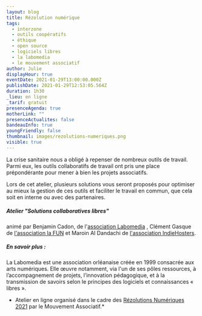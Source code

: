 ```yaml
---
layout: blog
title: Rézolution numérique
tags:
  - interzone
  - outils coopératifs
  - éthique
  - open source
  - logiciels libres
  - la labomedia
  - le mouvement associatif
author: Julie
displayHour: true
eventDate: 2021-01-29T13:00:00.000Z
publishDate: 2021-01-29T12:53:05.564Z
duration: 1h30
_lieu: en ligne
_tarif: gratuit
presenceAgenda: true
motherLink: ""
presenceActualites: false
bandeauInfo: true
youngFriendly: false
thumbnail: images/rezolutions-numeriques.png
visible: true
---
```

La crise sanitaire nous a obligé à repenser de nombreux outils de travail. Parmi eux, les outils collaboratifs de travail ont pris une place prépondérante pour mener à bien les projets associatifs.


Lors de cet atelier, plusieurs solutions vous seront proposés pour optimiser au mieux la gestion de ces outils et faciliter le travail en commun, que cela soit en interne ou avec des partenaires.




##### Atelier "Solutions collaboratives libres"


animé par Benjamin Cadon, de l'[association Labomedia](https://labomedia.org/) , Clément Gasque de [l'association la FUN](https://funlab.fr/) et Maroin Al Dandachi de [l'association IndieHosters](https://indiehosters.net/).



##### En savoir plus : 



La Labomedia est une association orléanaise créée en 1999 consacrée aux arts numériques. Elle œuvre notamment, via l'un de ses pôles ressources, à l’accompagnement de projets, l’innovation pédagogique, et à la transmission de savoirs selon le principes des logiciels et connaissances « libres ».



* Atelier en ligne organisé dans le cadre des [Rézolutions Numériques 2021](https://lemouvementassociatif-cvl.org/rezolutions-numeriques/?fbclid=IwAR3YHpm88nBiLOpJtaL0kJQCCKOEVDVXYgVzrOTHo1r8so2DK5dAF618T3k) par le Mouvement Associatif.*